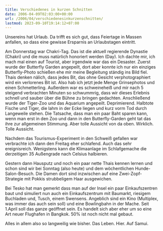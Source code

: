 ```yaml
---
title: Verschiedenes in kurzen Schnitten
date: 2006-04-09T02:03:00+00:00
url: /2006/04/verschiedenesinkurzenschnitten/
lastmod: 2023-09-10T19:14:12+07:00
---
```

Unsereins hat Urlaub. Da trifft es sich gut, dass Feiertage in Massen anfallen, so dass eine gewisse Ersparnis an Urlaubstagen eintritt.

Am Donnerstag war Chakri-Tag. Das ist die aktuell regierende Dynastie (Chakri) und die muss natürlich honoriert werden (Day). Ich dachte mir, ich mach mal einen auf Tourist, aber irgendwie war das ein Desaster. Zuerst wurde der Butterfly Garden angepeilt, dort aber konnte ich nur ein einziges Butterfly-Photo schießen ehe mir meine Begleitung ständig ins Bild fiel. Thais denken nälich, dass jedes Bit, das ohne Gesicht verphotographiert wird ein verlorenes Bit ist. Also hab ich jetzt jede Menge Grinsephotos und einen Schmetterling. Außerdem war es schweineheiß und mir nach 5 steigend verbrachten Minuten so schwummrig, dass wir dieses Erlebnis schnell und sauber über die Bühne zu bringen gedachten. Anschließend wurde der Tiger-Zoo und das Aquarium angepeilt. Deprimierend. Halbtote Fische und Tiger, die lahm in der Ecke liegen und kurz vorm Tod durch Langeweile stehen. Die Tatsache, dass man ein paar Baht sparen kann, wenn man erst in den Zoo und dann in den Butterfly-Garden geht tat das ihre zur allgemeinen Stimmung. Aber tolle Aussicht von da oben. Wirklich. Tolle Aussicht.

Nachdem das Tourismus-Experiment in den Schweiß gefallen war verbrachte ich dann den Freitag eher schlafend. Auch das sehr ereignisreich. Wenigstens kann die Klimaanlage im Schlafgemache die derzeitigen 35 Außengrade nach Celsius halbieren.

Gestern dann Hausputz und noch ein paar nette Thais kennen lernen und schon sind wir bei Sonntag (also heute) und dem wöchentlichen Hunde-Salon-Besuch. Die Damen dort sind inzwischen auf eine Zwei-Zopf-Strategie mit Pokkis strubbeligem Haar ausgewichen.

Bei Tesko hat man gemerkt dass man auf der Insel ein paar Einkaufszentren baut und simuliert nun auch ein Einkaufszentrum mit Baumarkt, riesigem Buchladen und, Tusch, einem Swensens. Angeblich sind ein Kino (Multiplex, was immer das auch sein soll) und eine Bowlingbahn in der Mache. Seit 1.April soll das ganze geöffnet sein. Es handelt sich aber eher um so eine Art neuer Flughafen in Bangkok. 50% ist noch nicht mal gebaut.

Alles in allem also so langweilig wie bisher. Das Leben. Hier. Auf Samui.
